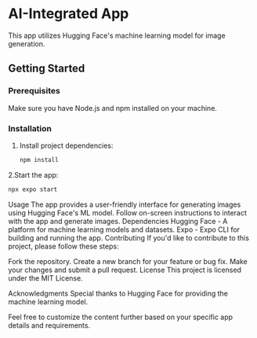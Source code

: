 # AI-Integrated App

This app utilizes Hugging Face's machine learning model for image generation.

## Getting Started

### Prerequisites
Make sure you have Node.js and npm installed on your machine.

### Installation
1. Install project dependencies:

   ```bash
   npm install
2.Start the app:

   ```bash
  npx expo start

   ```
Usage
The app provides a user-friendly interface for generating images using Hugging Face's ML model.
Follow on-screen instructions to interact with the app and generate images.
Dependencies
Hugging Face - A platform for machine learning models and datasets.
Expo - Expo CLI for building and running the app.
Contributing
If you'd like to contribute to this project, please follow these steps:

Fork the repository.
Create a new branch for your feature or bug fix.
Make your changes and submit a pull request.
License
This project is licensed under the MIT License.

Acknowledgments
Special thanks to Hugging Face for providing the machine learning model.

Feel free to customize the content further based on your specific app details and requirements.
